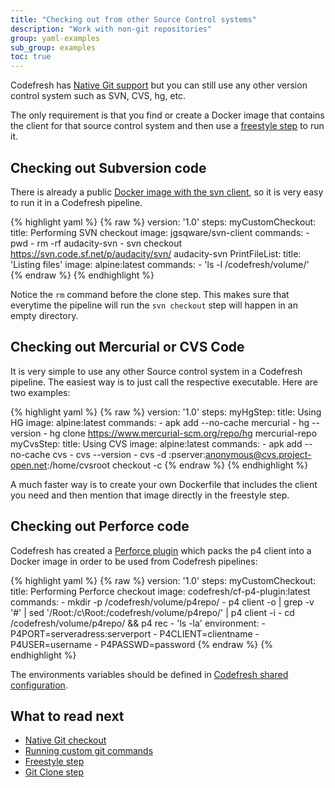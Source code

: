 ```yaml
---
title: "Checking out from other Source Control systems"
description: "Work with non-git repositories"
group: yaml-examples
sub_group: examples
toc: true
---
```


Codefresh has [Native Git support]({{site.baseurl}}/docs/yaml-examples/examples/git-checkout/) but you can still use any other version control system such as SVN, CVS, hg, etc.

The only requirement is that you find or create a Docker image that contains the client for that source control system and then use a 
[freestyle step]({{site.baseurl}}/docs/codefresh-yaml/steps/freestyle/) to run it.

## Checking out Subversion code

There is already a public [Docker image with the svn client](https://hub.docker.com/r/jgsqware/svn-client/), so it is very easy to run it in a Codefresh pipeline.

{% highlight yaml %}
{% raw %}
version: '1.0'
steps:
  myCustomCheckout:
    title: Performing SVN checkout
    image: jgsqware/svn-client
    commands:
      - pwd
      - rm -rf audacity-svn
      - svn checkout https://svn.code.sf.net/p/audacity/svn/ audacity-svn
  PrintFileList:
    title: 'Listing files'
    image: alpine:latest
    commands:
      - 'ls -l /codefresh/volume/'     
{% endraw %}
{% endhighlight %}

Notice the `rm` command before the clone step. This makes sure that everytime the pipeline will run the `svn checkout` step will happen in an empty directory. 



## Checking out Mercurial or CVS Code

It is very simple to use any other Source control system in a Codefresh pipeline. The easiest way is to just call the respective executable. Here are two examples:

{% highlight yaml %}
{% raw %}
version: '1.0'
steps:
  myHgStep:
    title: Using HG
    image: alpine:latest
    commands:
      - apk add --no-cache mercurial
      - hg --version
      - hg clone https://www.mercurial-scm.org/repo/hg mercurial-repo
  myCvsStep:
    title: Using CVS 
    image: alpine:latest
    commands:
      - apk add --no-cache cvs
      - cvs --version
      - cvs -d :pserver:anonymous@cvs.project-open.net:/home/cvsroot checkout -c
{% endraw %}
{% endhighlight %}

A much faster way is to create your own Dockerfile that includes the client you need and then mention that image directly in the freestyle step.


## Checking out Perforce code

Codefresh has created a [Perforce plugin](https://hub.docker.com/r/codefresh/cf-p4-plugin/tags) which packs the p4 client into a Docker image in order to be used from Codefresh pipelines:

{% highlight yaml %}
{% raw %}
version: '1.0'
steps:
  myCustomCheckout:
    title: Performing Perforce checkout
    image: codefresh/cf-p4-plugin:latest
    commands:
      - mkdir -p /codefresh/volume/p4repo/ 
      - p4 client -o | grep -v '#' | sed  '/Root:/c\Root:/codefresh/volume/p4repo/' | p4 client -i
      - cd /codefresh/volume/p4repo/ && p4 rec
      - 'ls -la'
    environment:
      - P4PORT=serveradress:serverport
      - P4CLIENT=clientname
      - P4USER=username
      - P4PASSWD=password
{% endraw %}
{% endhighlight %}

The environments variables should be defined in [Codefresh shared configuration]({{site.baseurl}}/docs/configure-ci-cd-pipeline/shared-configuration/).


## What to read next

* [Native Git checkout]({{site.baseurl}}/docs/yaml-examples/examples/git-checkout/)
* [Running custom git commands]({{site.baseurl}}/docs/yaml-examples/examples/git-checkout-custom/)
* [Freestyle step]({{site.baseurl}}/docs/codefresh-yaml/steps/freestyle/)
* [Git Clone step]({{site.baseurl}}/docs/codefresh-yaml/steps/git-clone/)
